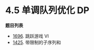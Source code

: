 # 4.5 单调队列优化 DP

**题目列表**

- [1696](https://leetcode.cn/problems/jump-game-vi/description/). 跳跃游戏 VI
- [1425](https://leetcode.cn/problems/constrained-subsequence-sum/description/). 带限制的子序列和
